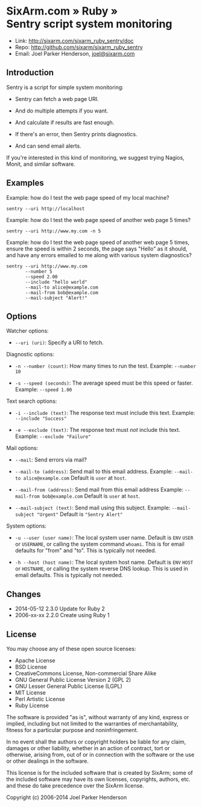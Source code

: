 # SixArm.com » Ruby » <br> Sentry script system monitoring

* Link: <http://sixarm.com/sixarm_ruby_sentry/doc>
* Repo: <http://github.com/sixarm/sixarm_ruby_sentry>
* Email: Joel Parker Henderson, <joel@sixarm.com>

## Introduction

Sentry is a script for simple system monitoring:

  * Sentry can fetch a web page URI.

  * And do multiple attempts if you want.

  * And calculate if results are fast enough.

  * If there's an error, then Sentry prints diagnostics.

  * And can send email alerts.

If you're interested in this kind of monitoring,
we suggest trying Nagios, Monit, and similar software.


## Examples

Example: how do I test the web page speed of my local machine?

    sentry --uri http://localhost

Example: how do I test the web page speed of another web page 5 times?

    sentry --uri http://www.my.com -n 5

Example: how do I test the web page speed of another web page 5 times,
ensure the speed is within 2 seconds, the page says "Hello" as it should,
and have any errors emailed to me along with various system diagnostics?

    sentry --uri http://www.my.com
           --number 5
           --speed 2.00
           --include "hello world"
           --mail-to alice@example.com
           --mail-from bob@example.com
           --mail-subject "Alert!"


## Options

Watcher options:

   * `--uri (uri)`:            Specify a URI to fetch.

Diagnostic options:

   * `-n --number (count)`:    How many times to run the test.
                               Example: `--number 10`

   * `-s --speed (seconds)`:   The average speed must be this speed or faster.
                               Example: `--speed 1.00`

Text search options:

   * `-i --include (text)`:    The response text must include this text.
                               Example: `--include "Success"`

   * `-e --exclude (text)`:    The response text must *not* include this text.
                               Example: `--exclude "Failure"`

Mail options:

   * `--mail`:                 Send errors via mail?

   * `--mail-to (address)`:    Send mail to this email address.
                               Example: `--mail-to alice@example.com`
                               Default is `user` at `host`.

   * `--mail-from (address)`:  Send mail from this email address
                               Example: `--mail-from bob@example.com`
                               Default is `user` at `host`.

   * `--mail-subject (text)`:  Send mail using this subject.
                               Example: `--mail-subject "Urgent"`
                               Default is `"Sentry Alert"`


System options:

   * `-u --user (user name)`:  The local system user name.
                               Default is `ENV` `USER` or `USERNAME`,
                               or calling the system command `whoami`.
                               This is for email defaults for "from" and "to".
                               This is typically not needed.

   * `-h --host (host name)`:  The local system host name.
                               Default is `ENV` `HOST` or `HOSTNAME`,
                               or calling the system reverse DNS lookup.
                               This is used in email defaults.
                               This is typically not needed.


## Changes

* 2014-05-12 2.3.0 Update for Ruby 2
* 2006-xx-xx 2.2.0 Create using Ruby 1


## License

You may choose any of these open source licenses:

  * Apache License
  * BSD License
  * CreativeCommons License, Non-commercial Share Alike
  * GNU General Public License Version 2 (GPL 2)
  * GNU Lesser General Public License (LGPL)
  * MIT License
  * Perl Artistic License
  * Ruby License

The software is provided "as is", without warranty of any kind,
express or implied, including but not limited to the warranties of
merchantability, fitness for a particular purpose and noninfringement.

In no event shall the authors or copyright holders be liable for any
claim, damages or other liability, whether in an action of contract,
tort or otherwise, arising from, out of or in connection with the
software or the use or other dealings in the software.

This license is for the included software that is created by SixArm;
some of the included software may have its own licenses, copyrights,
authors, etc. and these do take precedence over the SixArm license.

Copyright (c) 2006-2014 Joel Parker Henderson
